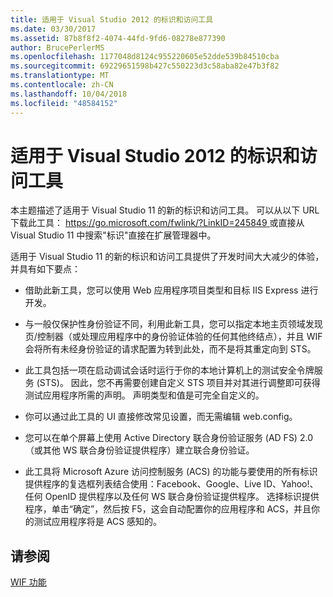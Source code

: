 ```yaml
---
title: 适用于 Visual Studio 2012 的标识和访问工具
ms.date: 03/30/2017
ms.assetid: 87b8f8f2-4074-44fd-9fd6-08278e877390
author: BrucePerlerMS
ms.openlocfilehash: 1177048d8124c955220605e52dde539b84510cba
ms.sourcegitcommit: 69229651598b427c550223d3c58aba82e47b3f82
ms.translationtype: MT
ms.contentlocale: zh-CN
ms.lasthandoff: 10/04/2018
ms.locfileid: "48584152"
---
```

# <a name="identity-and-access-tool-for-visual-studio-2012"></a>适用于 Visual Studio 2012 的标识和访问工具
本主题描述了适用于 Visual Studio 11 的新的标识和访问工具。 可以从以下 URL 下载此工具： [ https://go.microsoft.com/fwlink/?LinkID=245849 ](https://go.microsoft.com/fwlink/?LinkID=245849)或直接从 Visual Studio 11 中搜索"标识"直接在扩展管理器中。  
  
 适用于 Visual Studio 11 的新的标识和访问工具提供了开发时间大大减少的体验，并具有如下要点：  
  
-   借助此新工具，您可以使用 Web 应用程序项目类型和目标 IIS Express 进行开发。  
  
-   与一般仅保护性身份验证不同，利用此新工具，您可以指定本地主页领域发现页/控制器（或处理应用程序中的身份验证体验的任何其他终结点），并且 WIF 会将所有未经身份验证的请求配置为转到此处，而不是将其重定向到 STS。  
  
-   此工具包括一项在启动调试会话时运行于你的本地计算机上的测试安全令牌服务 (STS)。 因此，您不再需要创建自定义 STS 项目并对其进行调整即可获得测试应用程序所需的声明。 声明类型和值是可完全自定义的。  
  
-   你可以通过此工具的 UI 直接修改常见设置，而无需编辑 web.config。  
  
-   您可以在单个屏幕上使用 Active Directory 联合身份验证服务 (AD FS) 2.0（或其他 WS 联合身份验证提供程序）建立联合身份验证。  
  
-   此工具将 Microsoft Azure 访问控制服务 (ACS) 的功能与要使用的所有标识提供程序的复选框列表结合使用：Facebook、Google、Live ID、Yahoo!、任何 OpenID 提供程序以及任何 WS 联合身份验证提供程序。 选择标识提供程序，单击“确定”，然后按 F5，这会自动配置你的应用程序和 ACS，并且你的测试应用程序将是 ACS 感知的。  
  
## <a name="see-also"></a>请参阅  
 [WIF 功能](../../../docs/framework/security/wif-features.md)
